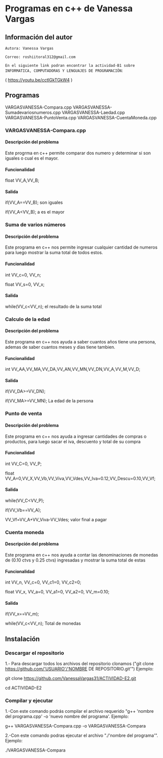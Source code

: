 # Programas en c++ de Vanessa Vargas

## Información del autor

`Autora: Vanessa Vargas`

`Correo: roshiitoral312@gmail.com`

`En el siguiente link podran encontrar la actividad-B1 sobre INFORMATICA, COMPUTADORAS Y LENGUAJES DE PROGRAMACIÓN`:

( https://youtu.be/cctlGkTGkW4 )

## Programas 
VARGASVANESSA-Compara.cpp
VARGASVANESSA-Sumadevariosnumeros.cpp
VARGASVANESSA-Laedad.cpp
VARGASVANESSA-PuntoVenta.cpp
VARGASVANESSA-CuentaMoneda.cpp

### VARGASVANESSA-Compara.cpp

#### Descripción del problema
Este progrma en c++ permite comparar dos numero y determinar si son iguales o cual es el mayor.
#### Funcionalidad

float VV_A,VV_B;

#### Salida

if(VV_A==VV_B); son iguales 

if(VV_A<VV_B); a es el mayor 

### Suma de varios números 

#### Descripción del problema
Este programa en c++ nos permite ingresar cualquier cantidad de numeros para luego mostrar la suma total de todos estos.

#### Funcionalidad

int VV_c=0, VV_n;

float VV_s=0, VV_x;

#### Salida

while(VV_c<VV_n);       el resultado de la suma total

### Calculo de la edad 

#### Descripción del problema
Este programa en c++ nos ayuda a saber cuantos años tiene una persona, ademas de saber cuantos meses y dias tiene tambien.

#### Funcionalidad

int VV_AA,VV_MA,VV_DA,VV_AN,VV_MN,VV_DN,VV_A,VV_M,VV_D;

#### Salida

if(VV_DA>=VV_DN);

if(VV_MA>=VV_MN);        La edad de la persona 

### Punto de venta 

#### Descripción del problema
Este programa en c++ nos ayuda a ingresar cantidades de compras o productos, para luego sacar el iva, descuento y total de su compra

#### Funcionalidad

int VV_C=0, VV_P;

float VV_A=0,VV_X,VV_Vb,VV_Viva,VV_Vdes,VV_Iva=0.12,VV_Descu=0.10,VV_Vf;

#### Salida

while(VV_C<VV_P);

if(VV_Vb==VV_A);

VV_Vf=VV_A+VV_Viva-VV_Vdes;     valor final a pagar

### Cuenta moneda

#### Descripción del problema
Este programa en c++ nos ayuda a contar las denominaciones de monedas de (0.10 ctvs y 0.25 ctvs) ingresadas y mostrar la suma total de estas

#### Funcionalidad

int VV_n, VV_c=0, VV_c1=0, VV_c2=0;

float VV_x, VV_a=0, VV_a1=0, VV_a2=0, VV_m=0.10;

#### Salida

if(VV_x==VV_m);            

while(VV_c<VV_n);            Total de monedas

## Instalación

### Descargar el repositorio
1.- Para descargar todos los archivos del repositorio clonamos ("git clone https://github.com/'USUARIO'/'NOMBRE DE REPOSITORIO.git'") 
Ejemplo:

git clone https://github.com/VanessaVargas31/ACTIVIDAD-E2.git

cd ACTIVIDAD-E2

### Compilar y ejecutar
1.-Con este comando podrás compilar el archivo requerido "g++ 'nombre del programa.cpp' -o 'nuevo nombre del programa'.
 Ejemplo:

g++  VARGASVANESSA-Compara.cpp -o VARGASVANESSA-Compara

2.-Con este comando podras ejecutar el archivo "./'nombre del programa'".  Ejemplo:

./VARGASVANESSA-Compara
